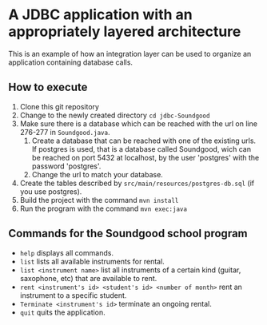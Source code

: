 # A JDBC application with an appropriately layered architecture

This is an example of how an integration layer can be used to organize an application containing database calls.

## How to execute

1. Clone this git repository
1. Change to the newly created directory `cd jdbc-Soundgood`
1. Make sure there is a database which can be reached with the url on line 276-277 in `Soundgood.java`.
   1. Create a database that can be reached with one of the existing urls. If
      postgres is used, that is a database called Soundgood, wich can be
      reached on port 5432 at localhost, by the user 'postgres' with the
      password 'postgres'.
   1. Change the url to match your database.
1. Create the tables described by  `src/main/resources/postgres-db.sql` (if you use postgres).
1. Build the project with the command `mvn install`
1. Run the program with the command `mvn exec:java`

## Commands for the Soundgood school program

* `help` displays all commands.
* `list` lists all available instruments for rental.
* `list <instrument name>` list all instruments of a certain kind (guitar, saxophone, etc) that are available to rent.
* `rent <instrument's id> <student's id> <number of month>` rent an instrument to a specific student.
* `Terminate <instrument's id>` terminate an ongoing rental.
* `quit` quits the application.
